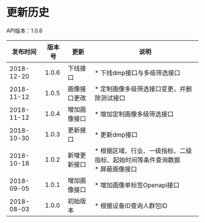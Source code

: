 # 更新历史 #
API版本：1.0.6

|发布时间|版本号|更新|说明|
|---|---|---|---|
|2018-12-20|1.0.6|下线接口|* 下线dmp接口与多级筛选接口|
|2018-11-12|1.0.5|画像接口更改|* 定制画像多级筛选接口变更，并删除测试接口|
|2018-11-12|1.0.4|增加画像接口|* 增加定制画像多级筛选接口|
|2018-10-30|1.0.3|更新接口|* 更新dmp接口|
|2018-10-18|1.0.2|新增更新接口|* 根据区域、行业、一级指标、二级指标、起始时间等条件查询数据<br>* 屏蔽画像接口|
|2018-09-05|1.0.1|增加画像接口|* 增加画像单标签Openapi接口|
|2018-08-03|1.0.0|初始版本|* 根据设备ID查询人群包ID|
